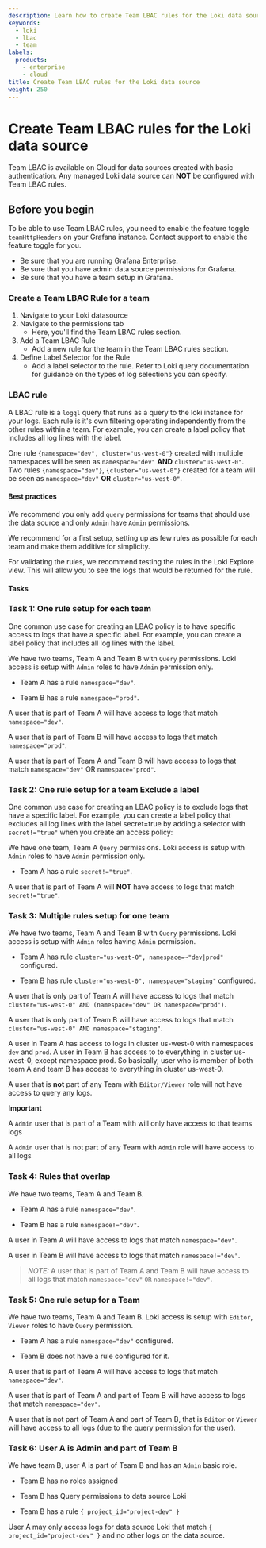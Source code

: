 ```yaml
---
description: Learn how to create Team LBAC rules for the Loki data source.
keywords:
  - loki
  - lbac
  - team
labels:
  products:
    - enterprise
    - cloud
title: Create Team LBAC rules for the Loki data source
weight: 250
---
```


# Create Team LBAC rules for the Loki data source

Team LBAC is available on Cloud for data sources created with basic authentication. Any managed Loki data source can **NOT** be configured with Team LBAC rules.

## Before you begin

To be able to use Team LBAC rules, you need to enable the feature toggle `teamHttpHeaders` on your Grafana instance. Contact support to enable the feature toggle for you.

- Be sure that you are running Grafana Enterprise.
- Be sure that you have admin data source permissions for Grafana.
- Be sure that you have a team setup in Grafana.

### Create a Team LBAC Rule for a team

1. Navigate to your Loki datasource
1. Navigate to the permissions tab
   - Here, you'll find the Team LBAC rules section.
1. Add a Team LBAC Rule
   - Add a new rule for the team in the Team LBAC rules section.
1. Define Label Selector for the Rule
   - Add a label selector to the rule. Refer to Loki query documentation for guidance on the types of log selections you can specify.

### LBAC rule

A LBAC rule is a `logql` query that runs as a query to the loki instance for your logs. Each rule is it's own filtering operating independently from the other rules within a team. For example, you can create a label policy that includes all log lines with the label.

One rule `{namespace="dev", cluster="us-west-0"}` created with multiple namespaces will be seen as `namespace="dev"` **AND** `cluster="us-west-0"`.
Two rules `{namespace="dev"}`, `{cluster="us-west-0"}` created for a team will be seen as `namespace="dev"` **OR** `cluster="us-west-0"`.

#### Best practices

We recommend you only add `query` permissions for teams that should use the data source and only `Admin` have `Admin` permissions.

We recommend for a first setup, setting up as few rules as possible for each team and make them additive for simplicity.

For validating the rules, we recommend testing the rules in the Loki Explore view. This will allow you to see the logs that would be returned for the rule.

#### Tasks

### Task 1: One rule setup for each team

One common use case for creating an LBAC policy is to have specific access to logs that have a specific label. For example, you can create a label policy that includes all log lines with the label.

We have two teams, Team A and Team B with `Query` permissions. Loki access is setup with `Admin` roles to have `Admin` permission only.

- Team A has a rule `namespace="dev"`.

- Team B has a rule `namespace="prod"`.

A user that is part of Team A will have access to logs that match `namespace="dev"`.

A user that is part of Team B will have access to logs that match `namespace="prod"`.

A user that is part of Team A and Team B will have access to logs that match `namespace="dev"` OR `namespace="prod"`.

### Task 2: One rule setup for a team Exclude a label

One common use case for creating an LBAC policy is to exclude logs that have a specific label. For example, you can create a label policy that excludes all log lines with the label secret=true by adding a selector with `secret!="true"` when you create an access policy:

We have one team, Team A `Query` permissions. Loki access is setup with `Admin` roles to have `Admin` permission only.

- Team A has a rule `secret!="true"`.

A user that is part of Team A will **NOT** have access to logs that match `secret!="true"`.

### Task 3: Multiple rules setup for one team

We have two teams, Team A and Team B with `Query` permissions. Loki access is setup with `Admin` roles having `Admin` permission.

- Team A has rule `cluster="us-west-0", namespace=~"dev|prod"` configured.

- Team B has rule `cluster="us-west-0", namespace="staging"` configured.

A user that is only part of Team A will have access to logs that match `cluster="us-west-0" AND (namespace="dev" OR namespace="prod")`.

A user that is only part of Team B will have access to logs that match `cluster="us-west-0" AND namespace="staging"`.

A user in Team A has access to logs in cluster us-west-0 with namespaces `dev` and `prod`. A user in Team B has access to to everything in cluster us-west-0, except namespace prod. So basically, user who is member of both team A and team B has access to everything in cluster us-west-0.

A user that is **not** part of any Team with `Editor/Viewer` role will not have access to query any logs.

**Important**

A `Admin` user that is part of a Team with will only have access to that teams logs

A `Admin` user that is not part of any Team with `Admin` role will have access to all logs

### Task 4: Rules that overlap

We have two teams, Team A and Team B.

- Team A has a rule `namespace="dev"`.

- Team B has a rule `namespace!="dev"`.

A user in Team A will have access to logs that match `namespace="dev"`.

A user in Team B will have access to logs that match `namespace!="dev"`.

> _NOTE:_ A user that is part of Team A and Team B will have access to all logs that match `namespace="dev"` `OR` `namespace!="dev"`.

### Task 5: One rule setup for a Team

We have two teams, Team A and Team B. Loki access is setup with `Editor`, `Viewer` roles to have `Query` permission.

- Team A has a rule `namespace="dev"` configured.

- Team B does not have a rule configured for it.

A user that is part of Team A will have access to logs that match `namespace="dev"`.

A user that is part of Team A and part of Team B will have access to logs that match `namespace="dev"`.

A user that is not part of Team A and part of Team B, that is `Editor` or `Viewer` will have access to all logs (due to the query permission for the user).

### Task 6: User A is Admin and part of Team B

We have team B, user A is part of Team B and has an `Admin` basic role.

- Team B has no roles assigned
- Team B has Query permissions to data source Loki

- Team B has a rule `{ project_id="project-dev" }`

User A may only access logs for data source Loki that match `{ project_id="project-dev" }` and no other logs on the data source.
